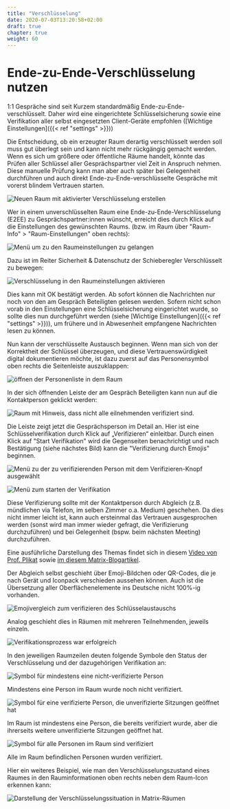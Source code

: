 ```yaml
---
title: "Verschlüsselung"
date: 2020-07-03T13:20:58+02:00
draft: true
chapter: true
weight: 60
---
```


# Ende-zu-Ende-Verschlüsselung nutzen

1:1 Gespräche sind seit Kurzem standardmäßig Ende-zu-Ende-verschlüsselt. Daher wird eine eingerichtete Schlüsselsicherung sowie eine Verifikation aller selbst eingesetzten Client-Geräte empfohlen ([Wichtige Einstellungen]({{< ref "settings" >}}))

Die Entscheidung, ob ein erzeugter Raum derartig verschlüsselt werden soll muss gut überlegt sein und kann nicht mehr rückgängig gemacht werden. Wenn es sich um größere oder öffentliche Räume handelt, könnte das Prüfen aller Schlüssel aller Gesprächspartner viel Zeit in Anspruch nehmen. Diese manuelle Prüfung kann man aber auch später bei Gelegenheit durchführen und auch direkt Ende-zu-Ende-verschlüsselte Gespräche mit vorerst blindem Vertrauen starten.

![Neuen Raum mit aktivierter Verschlüsselung erstellen](/images/01_Create-Room-wE2E_de.png)

Wer in einem unverschlüsselten Raum eine Ende-zu-Ende-Verschlüsselung (E2EE) zu Gesprächspartner:innen wünscht, erreicht dies durch Klick auf die Einstellungen des gewünschten Raums. (bzw. im Raum über "Raum-Info" > "Raum-Einstellungen" oben rechts):

![Menü um zu den Raumeinstellungen zu gelangen](/images/02_Roomsettings_de.png)

Dazu ist im Reiter Sicherheit & Datenschutz der Schieberegler Verschlüsselt zu bewegen:

![Verschlüsselung in den Raumeinstellungen aktivieren](/images/03_Roome2e_de.png)

Dies kann mit OK bestätigt werden. Ab sofort können die Nachrichten nur noch von den am Gespräch Beteiligten gelesen werden. Sofern nicht schon vorab in den Einstellungen eine Schlüsselsicherung eingerichtet wurde, so sollte dies nun durchgeführt werden (siehe [Wichtige Einstellungen]({{< ref "settings" >}})), um frühere und in Abwesenheit empfangene Nachrichten lesen zu können.

Nun kann der verschlüsselte Austausch beginnen. Wenn man sich von der Korrektheit der Schlüssel überzeugen, und diese Vertrauenswürdigkeit digital dokumentieren möchte, ist dazu zuerst auf das Personensymbol oben rechts die Seitenleiste auszuklappen:

![öffnen der Personenliste in dem Raum](/images/04_RoomPeople_de.png)

In der sich öffnenden Leiste der am Gespräch Beteiligten kann nun auf die Kontaktperson geklickt werden:

![Raum mit Hinweis, dass nicht alle eilnehmenden verifiziert sind.](/images/05_People-Unverified_de.png)

Die Leiste zeigt jetzt die Gesprächsperson im Detail an. Hier ist eine Schlüsselverifikation durch Klick auf „Verifizieren“ einleitbar. Durch einen Klick auf "Start Verifikation" wird die Gegenseiten benachrichtigt und nach Bestätigung (siehe nächstes Bild) kann die "Verifizierung durch Emojis" beginnen.

![Menü zu der zu verifizierenden Person mit dem Verifizieren-Knopf ausgewählt](/images/06_E2EE_Verify_de.png)

![Menü zum starten der Verifikation](/images/07_E2EE_Accept_de.png)

Diese Verifizierung sollte mit der Kontaktperson durch Abgleich (z.B. mündlichen via Telefon, im selben Zimmer o.a. Medium) geschehen. Da dies nicht immer leicht ist, kann auch ersteinmal das Vertrauen ausgesprochen werden (sonst wird man immer wieder gefragt, die Verifizierung durchzuführen) und bei Gelegenheit (bspw. beim nächsten Meeting) durchzuführen.

Eine ausführliche Darstellung des Themas findet sich in diesem [Video von Prof. Plikat](https://invidious.ggc-project.de/VOxfa6dqXSk) sowie [im diesem Matrix-Blogartikel](https://blog.riot.im/e2e-encryption-by-default-cross-signing-is-here).

Der Abgleich selbst geschieht über Emoji-Bildchen oder QR-Codes, die je nach Gerät und Iconpack verschieden aussehen können. Auch ist die Übersetzung aller Oberflächenelemente ins Deutsche nicht 100%-ig vorhanden.

![Emojivergleich zum verifizieren des Schlüsselaustauschs](/images/16_E2EE.png)

Analog geschieht dies in Räumen mit mehreren Teilnehmenden, jeweils einzeln. 

![Verifikationsprozess war erfolgreich](/images/08_Verified_de.png)

In den jeweiligen Raumzeilen deuten folgende Symbole den Status der Verschlüsselung und der dazugehörigen Verifikation an:

![Symbol für mindestens eine nicht-verifizierte Person](/images/gray.png)

Mindestens eine Person im Raum wurde noch nicht verifiziert.

![Symbol für eine verifizierte Person, die unverifizierte Sitzungen geöffnet hat](/images/unverified.png)

Im Raum ist mindestens eine Person, die bereits verifiziert wurde, aber die ihrerseits weitere unverifizierte Sitzungen geöffnet hat. 

![Symbol für alle Personen im Raum sind verifiziert](/images/green.png)

Alle im Raum befindlichen Personen wurden verifiziert.

Hier ein weiteres Beispiel, wie man den Verschlüsselungszustand eines Raumes in den Rauminformationen oben rechts neben dem Raum-Icon erkennen kann:

![Darstellung der Verschlüsselungssituation in Matrix-Räumen](/images/room_security_status.png)


